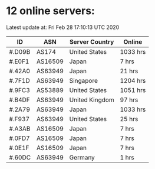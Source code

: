# 12 online servers:

Latest update at: Fri Feb 28 17:10:13 UTC 2020

| ID | ASN | Server Country | Online |
| -- | --- | -------------- | ------ |
| #.D09B | AS174 | United States | 1033 hrs |
| #.E0F1 | AS16509 | Japan | 7 hrs |
| #.42A0 | AS63949 | Japan | 21 hrs |
| #.7F1D | AS63949 | Singapore | 1204 hrs |
| #.9FC3 | AS53889 | United States | 1051 hrs |
| #.B4DF | AS63949 | United Kingdom | 97 hrs |
| #.2A79 | AS63949 | Japan | 1033 hrs |
| #.F937 | AS63949 | United States | 25 hrs |
| #.A3AB | AS16509 | Japan | 7 hrs |
| #.0FD7 | AS16509 | Japan | 7 hrs |
| #.0E1F | AS16509 | Japan | 7 hrs |
| #.60DC | AS63949 | Germany | 1 hrs |

